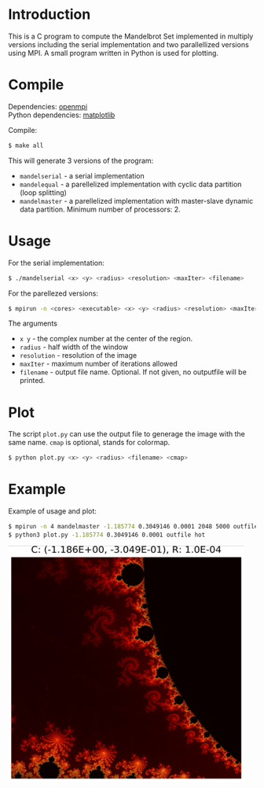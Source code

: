 
# Introduction 
This is a C program to compute the Mandelbrot Set implemented in multiply versions including the serial implementation and two parallellized versions using MPI. A small program written in Python is used for plotting. 

# Compile
Dependencies: [openmpi](https://www.open-mpi.org/)  
Python dependencies: [matplotlib](https://matplotlib.org/)  

Compile:
```bash
$ make all 
```
This will generate 3 versions of the program: 

- `mandelserial` - a serial implementation 
- `mandelequal` - a parellelized implementation with cyclic data partition (loop splitting)  
- `mandelmaster` - a parellelized implementation with master-slave dynamic data partition. Minimum number of processors: 2.


# Usage
For the serial implementation:
```bash
$ ./mandelserial <x> <y> <radius> <resolution> <maxIter> <filename>  
```

For the parellezed versions:
```bash
$ mpirun -n <cores> <executable> <x> <y> <radius> <resolution> <maxIter> <filename>
```

The arguments 
- `x y` - the complex number at the center of the region.  
- `radius` - half width of the window   
- `resolution` - resolution of the image
- `maxIter` - maximum number of iterations allowed  
- `filename` - output file name. Optional. If not given, no outputfile will be printed.


# Plot
The script `plot.py` can use the output file to generage the image with the same name. `cmap` is optional, stands for colormap.  
```bash
$ python plot.py <x> <y> <radius> <filename> <cmap>
```

# Example
Example of usage and plot:
```bash
$ mpirun -n 4 mandelmaster -1.185774 0.3049146 0.0001 2048 5000 outfile
$ python3 plot.py -1.185774 0.3049146 0.0001 outfile hot
```

<img src="./example.png" width="480" height="480">






